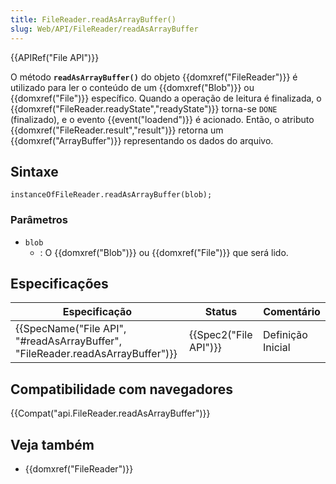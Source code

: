 ```yaml
---
title: FileReader.readAsArrayBuffer()
slug: Web/API/FileReader/readAsArrayBuffer
---
```


{{APIRef("File API")}}

O método **`readAsArrayBuffer()`** do objeto {{domxref("FileReader")}} é utilizado para ler o conteúdo de um {{domxref("Blob")}} ou {{domxref("File")}} específico. Quando a operação de leitura é finalizada, o {{domxref("FileReader.readyState","readyState")}} torna-se `DONE` (finalizado), e o evento {{event("loadend")}} é acionado. Então, o atributo {{domxref("FileReader.result","result")}} retorna um {{domxref("ArrayBuffer")}} representando os dados do arquivo.

## Sintaxe

```
instanceOfFileReader.readAsArrayBuffer(blob);
```

### Parâmetros

- `blob`
  - : O {{domxref("Blob")}} ou {{domxref("File")}} que será lido.

## Especificações

| Especificação                                                                                            | Status                       | Comentário        |
| -------------------------------------------------------------------------------------------------------- | ---------------------------- | ----------------- |
| {{SpecName("File API", "#readAsArrayBuffer", "FileReader.readAsArrayBuffer")}} | {{Spec2("File API")}} | Definição Inicial |

## Compatibilidade com navegadores

{{Compat("api.FileReader.readAsArrayBuffer")}}

## Veja também

- {{domxref("FileReader")}}
